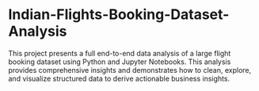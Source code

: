 # Indian-Flights-Booking-Dataset-Analysis
This project presents a full end-to-end data analysis of a large flight booking dataset using Python and Jupyter Notebooks.  This analysis provides comprehensive insights and demonstrates how to clean, explore, and visualize structured data to derive actionable business insights.

